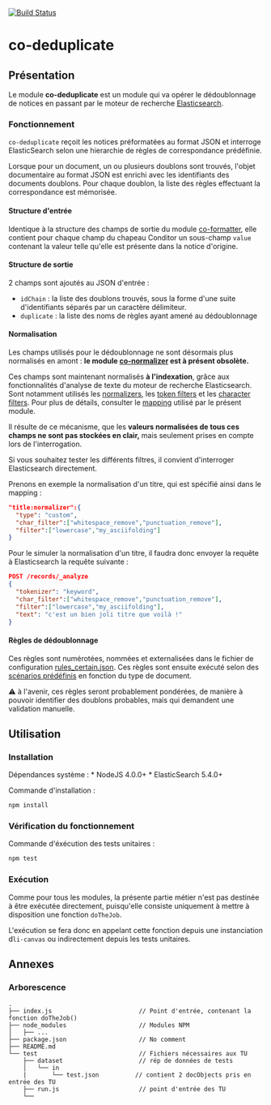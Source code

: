 [![Build Status](https://travis-ci.org/conditor-project/co-deduplicate.svg?branch=master)](https://travis-ci.org/conditor-project/co-deduplicate)

co-deduplicate
===============

## Présentation ##

Le module **co-deduplicate** est un module qui va opérer le dédoublonnage de notices en passant par le moteur de recherche [Elasticsearch](https://www.elastic.co/fr/products/elasticsearch).


### Fonctionnement ###

`co-deduplicate` reçoit les notices préformatées au format JSON et interroge ElasticSearch selon une hierarchie de règles de correspondance prédéfinie. 

Lorsque pour un document, un ou plusieurs doublons sont trouvés, l'objet documentaire au format JSON est enrichi avec les identifiants des documents doublons. Pour chaque doublon, la liste des règles effectuant la correspondance est mémorisée.

#### Structure d'entrée

Identique à la structure des champs de sortie du module [co-formatter](https://github.com/conditor-project/co-formatter), elle contient pour chaque champ du chapeau Conditor un sous-champ `value` contenant la valeur telle qu'elle est présente dans la notice d'origine.

#### Structure de sortie

2 champs sont ajoutés au JSON d'entrée :

* `idChain` : la liste des doublons trouvés, sous la forme d'une suite d'identifiants séparés par un caractère délimiteur.
* `duplicate` : la liste des noms de règles ayant amené au dédoublonnage

#### Normalisation

Les champs utilisés pour le dédoublonnage ne sont désormais plus normalisés en amont :  **le module [co-normalizer](https://github.com/conditor-project/co-normalizer) est à présent obsolète.**

Ces champs sont maintenant normalisés **à l'indexation**, grâce aux fonctionnalités d'analyse de texte du moteur de recherche Elasticsearch. Sont notamment utilisés les [normalizers](https://www.elastic.co/guide/en/elasticsearch/reference/6.0/analysis-normalizers.html), les [token filters](https://www.elastic.co/guide/en/elasticsearch/reference/6.0/analysis-tokenfilters.html) et les [character filters](https://www.elastic.co/guide/en/elasticsearch/reference/6.0/analysis-charfilters.html). Pour plus de détails, consulter le [mapping](./mapping.json) utilisé par le présent module.

Il résulte de ce mécanisme, que les **valeurs normalisées de tous ces champs ne sont pas stockées en clair,** mais seulement prises en compte lors de l'interrogation.

Si vous souhaitez tester les différents filtres, il convient d'interroger Elasticsearch directement. 

Prenons en  exemple la normalisation d'un titre, qui est spécifié ainsi dans le mapping  :

```json
"title:normalizer":{
  "type": "custom",
  "char_filter":["whitespace_remove","punctuation_remove"],
  "filter":["lowercase","my_asciifolding"]
}
```

Pour le simuler la normalisation d'un titre, il faudra donc envoyer la requête à Elasticsearch la requête suivante :

```json
POST /records/_analyze
{
  "tokenizer": "keyword",
  "char_filter":["whitespace_remove","punctuation_remove"],
  "filter":["lowercase","my_asciifolding"],
  "text": "c'est un bien joli titre que voilà !"
}
```

#### Règles de dédoublonnage

Ces règles sont numérotées, nommées et externalisées dans le fichier de configuration [rules_certain.json](./rules_certain.json). Ces règles sont ensuite exécuté selon des [scénarios prédéfinis](./scenario.json) en fonction du type de document.

:warning: à l'avenir, ces règles seront probablement pondérées, de manière à pouvoir identifier des doublons probables, mais qui demandent une validation manuelle.

## Utilisation ##

### Installation ###

Dépendances système : 
    * NodeJS 4.0.0+
    * ElasticSearch 5.4.0+

Commande d'installation :
```bash 
npm install 
```

### Vérification du fonctionnement ###
Commande d'éxécution des tests unitaires :
```bash 
npm test
```

### Exécution ###

Comme pour tous les modules, la présente partie métier n'est pas destinée à être exécutée directement, puisqu'elle consiste uniquement à mettre à disposition une fonction `doTheJob`.

L'exécution se fera donc en appelant cette fonction depuis une instanciation d`li-canvas` ou indirectement depuis les tests unitaires.

## Annexes ##

### Arborescence ###

```
.
├── index.js                        // Point d'entrée, contenant la fonction doTheJob()
├── node_modules                    // Modules NPM
│   ├── ...
├── package.json                    // No comment
├── README.md
└── test                            // Fichiers nécessaires aux TU
    ├── dataset                     // rép de données de tests
    │   └── in
    |       └── test.json          // contient 2 docObjects pris en entrée des TU
    ├── run.js                      // point d'entrée des TU
    └──
```
